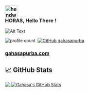 ### <img alt="handwavegif" src="https://user-images.githubusercontent.com/39513876/112366216-8cfe7400-8cfe-11eb-8116-7d3dbae20e97.gif" width="40"/><br>HORAS, Hello There !

![Alt Text](https://cdn-images-1.medium.com/max/1600/1*g3zcRSjUu50p7_1brc9c2Q.gif)

![profile count](https://komarev.com/ghpvc/?username=gahasapurba&color=red)&nbsp;
[![GitHub gahasapurba](https://img.shields.io/github/followers/gahasapurba?label=follow&style=social)](https://github.com/gahasapurba)&nbsp;
### [gahasapurba.com](http://gahasapurba.com)

## &#x1f4c8; GitHub Stats

<a href="https://github.com/gahasapurba">
  <img align="center" src="https://github-readme-stats.vercel.app/api/top-langs/?username=gahasapurba&title_color=ffffff&text_color=c9cacc&icon_color=2bbc8a&bg_color=1d1f21&langs_count=99" />
</a>
<a href="https://github.com/gahasapurba">
  <img align="center" src="https://github-readme-stats.vercel.app/api?username=gahasapurba&show_icons=true&line_height=27&count_private=true&title_color=ffffff&text_color=c9cacc&icon_color=2bbc8a&bg_color=1d1f21" alt="Gahasa's GitHub Stats" />
</a>

<!-- Resources -->
<!-- Icons: https://simpleicons.org/ -->
<!-- GitHub Stats: https://github.com/anuraghazra/github-readme-stats -->
<!-- Emojis: https://emojipedia.org/emoji/ -->
<!-- HTML Emojis: https://www.fileformat.info/index.htm -->
<!-- Shields: https://shields.io/ -->
<!-- Awesome GitHub Profile README: https://github.com/abhisheknaiidu/awesome-github-profile-readme -->
